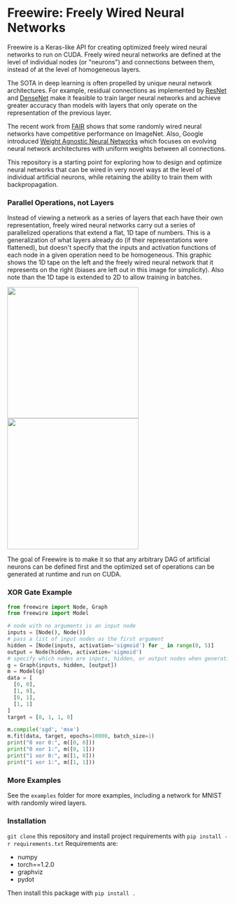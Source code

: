 # Freewire: Freely Wired Neural Networks
Freewire is a Keras-like API for creating optimized freely wired neural networks to run
on CUDA. Freely wired neural networks are defined at the level of individual nodes (or "neurons") 
and connections between them, instead of at the level of homogeneous layers.

The SOTA in deep learning is often propelled by unique neural network architectures. For 
example, residual connections as implemented by [ResNet](https://arxiv.org/abs/1512.03385) 
and [DenseNet](https://arxiv.org/abs/1608.06993) make it feasible to train larger neural networks
and achieve greater accuracy than models with layers that only operate on the representation
of the previous layer.

The recent work from [FAIR](https://arxiv.org/abs/1904.01569) shows that some randomly
wired neural networks have competitive performance on ImageNet. Also, Google introduced
[Weight Agnostic Neural Networks](https://weightagnostic.github.io/) which focuses on evolving
neural network architectures with uniform weights between all connections.

This repository is a starting point for exploring how to design and optimize neural networks
that can be wired in very novel ways at the level of individual artificial neurons, while
retaining the ability to train them with backpropagation.

### Parallel Operations, not Layers
Instead of viewing a network as a series of layers that each have their own representation,
freely wired neural networks carry out a series of parallelized operations that extend a
flat, 1D tape of numbers. This is a generalization of what layers already do (if their representations were flattened), 
but doesn't specify that the inputs and activation functions of each node in a given operation need to be homogeneous. 
This graphic shows the 1D tape on the left and the freely wired
neural network that it represents on the right (biases are left out in this image for simplicity).
Also note than the 1D tape is extended to 2D to allow training in batches.

<img src="https://i.imgur.com/ouGgwEQ.png" height="300"><img src="https://i.imgur.com/13KNQ6f.png" height="300">

The goal of Freewire is to make it so that any arbitrary DAG of artificial neurons 
can be defined first and the optimized set of operations can be generated at runtime
and run on CUDA.


### XOR Gate Example
```python
from freewire import Node, Graph
from freewire import Model

# node with no arguments is an input node
inputs = [Node(), Node()]
# pass a list of input nodes as the first argument
hidden = [Node(inputs, activation='sigmoid') for _ in range(0, 5)]
output = Node(hidden, activation='sigmoid')
# specify which nodes are inputs, hidden, or output nodes when generating graph
g = Graph(inputs, hidden, [output])
m = Model(g)
data = [
  [0, 0],
  [1, 0],
  [0, 1],
  [1, 1]
]
target = [0, 1, 1, 0]

m.compile('sgd', 'mse')
m.fit(data, target, epochs=10000, batch_size=1)
print("0 xor 0:", m([0, 0]))
print("0 xor 1:", m([0, 1]))
print("1 xor 0:", m([1, 0]))
print("1 xor 1:", m([1, 1]))
```
### More Examples
See the `examples` folder for more examples, including a network for MNIST with randomly wired layers.

### Installation
`git clone` this repository and install project requirements with `pip install -r requirements.txt`
Requirements are:
* numpy
* torch==1.2.0
* graphviz
* pydot

Then install this package with `pip install .`
